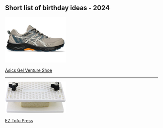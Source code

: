 ## Short list of birthday ideas - 2024

<img src="./images/gel-venture-shoe.webp" alt="Asics Gel Venture Shoe" width="200"/>

[Asics Gel Venture Shoe](https://www.asics.com/us/en-us/gel-venture-9/p/ANA_1011B486-024.html?size=12&width=Standard)

<hr>

<img src="./images/tofu-press.jpg" alt="Tofu Press" width="200"/>

[EZ Tofu Press](https://www.amazon.com/EZ-Tofu-Press-Removes-Texture/dp/B007LLGMG2/)

